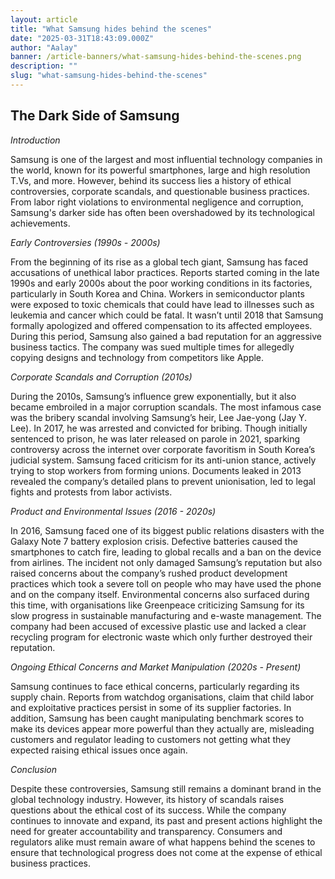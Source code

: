 ```yaml
---
layout: article
title: "What Samsung hides behind the scenes"
date: "2025-03-31T18:43:09.000Z"
author: "Aalay"
banner: /article-banners/what-samsung-hides-behind-the-scenes.png
description: ""
slug: "what-samsung-hides-behind-the-scenes"
---
```


## The Dark Side of Samsung

*Introduction*

Samsung is one of the largest and most influential technology companies in the world, known for its powerful smartphones, large and high resolution T.Vs, and more. However, behind its success lies a history of ethical controversies, corporate scandals, and questionable business practices. From labor right violations to environmental negligence and corruption, Samsung's darker side has often been overshadowed by its technological achievements. 

*Early Controversies (1990s - 2000s)*

From the beginning of its rise as a global tech giant, Samsung has faced accusations of unethical labor practices. Reports started coming in the late 1990s and early 2000s about the poor working conditions in its factories, particularly in South Korea and China. Workers in semiconductor plants were exposed to toxic chemicals that could have lead to illnesses such as leukemia and cancer which could be fatal. It wasn’t until 2018 that Samsung formally apologized and offered compensation to its affected employees.
During this period, Samsung also gained a bad reputation for an aggressive business tactics.  The company was sued multiple times for allegedly copying designs and technology from competitors like Apple.

*Corporate Scandals and Corruption (2010s)*

During the 2010s, Samsung’s influence grew exponentially, but it also became embroiled in a major corruption scandals. The most infamous case was the bribery scandal involving Samsung’s heir, Lee Jae-yong (Jay Y. Lee). In 2017, he was arrested and convicted for bribing. Though initially sentenced to prison, he was later released on parole in 2021, sparking controversy across the internet over corporate favoritism in South Korea’s judicial system. Samsung faced criticism for its anti-union stance, actively trying to stop workers from forming unions. Documents leaked in 2013 revealed the company’s detailed plans to prevent unionisation, led to legal fights and protests from labor activists. 

*Product and Environmental Issues (2016 - 2020s)*

In 2016, Samsung faced one of its biggest public relations disasters with the Galaxy Note 7 battery explosion crisis. Defective batteries caused the smartphones to catch fire, leading to global recalls and a ban on the device from airlines. The incident not only damaged Samsung’s reputation but also raised concerns about the company’s rushed product development practices which took a severe toll on people who may have used the phone and on the company itself. Environmental concerns also surfaced during this time, with organisations like Greenpeace criticizing Samsung for its slow progress in sustainable manufacturing and e-waste management. The company had been accused of excessive plastic use and lacked a clear recycling program for electronic waste which only further destroyed their reputation.

*Ongoing Ethical Concerns and Market Manipulation (2020s - Present)*

Samsung continues to face ethical concerns, particularly regarding its supply chain. Reports from watchdog organisations, claim that child labor and exploitative practices persist in some of its supplier factories. In addition, Samsung has been caught manipulating benchmark scores to make its devices appear more powerful than they actually are, misleading customers and regulator leading to customers not getting what they expected raising ethical issues once again.

*Conclusion*

Despite these controversies, Samsung still remains a dominant brand in the global technology industry. However, its history of scandals raises questions about the ethical cost of its success. While the company continues to innovate and expand, its past and present actions highlight the need for greater accountability and transparency. Consumers and regulators alike must remain aware of what happens behind the scenes to ensure that technological progress does not come at the expense of ethical business practices.



